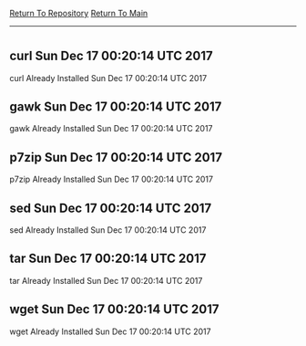 [Return To Repository](https://github.com/deathbybandaid/piholeparser/)
[Return To Main](https://github.com/deathbybandaid/piholeparser/blob/master/RecentRunLogs/Mainlog.md)
____________________________________
# 
## curl Sun Dec 17 00:20:14 UTC 2017
curl Already Installed Sun Dec 17 00:20:14 UTC 2017
## gawk Sun Dec 17 00:20:14 UTC 2017
gawk Already Installed Sun Dec 17 00:20:14 UTC 2017
## p7zip Sun Dec 17 00:20:14 UTC 2017
p7zip Already Installed Sun Dec 17 00:20:14 UTC 2017
## sed Sun Dec 17 00:20:14 UTC 2017
sed Already Installed Sun Dec 17 00:20:14 UTC 2017
## tar Sun Dec 17 00:20:14 UTC 2017
tar Already Installed Sun Dec 17 00:20:14 UTC 2017
## wget Sun Dec 17 00:20:14 UTC 2017
wget Already Installed Sun Dec 17 00:20:14 UTC 2017
